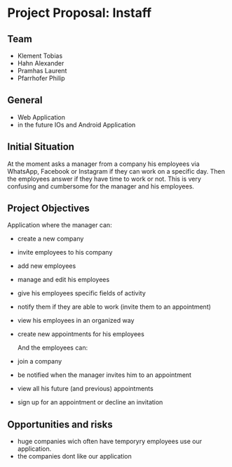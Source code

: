 # Project Proposal: Instaff

## Team

* Klement Tobias
* Hahn Alexander
* Pramhas Laurent
* Pfarrhofer Philip

## General

* Web Application
* in the future IOs and Android Application

## Initial Situation

At the moment asks a manager from a company his employees via WhatsApp, Facebook or Instagram if they can work on a specific day. 
Then the employees answer if they have time to work or not. This is very confusing and cumbersome for the manager and his employees.

## Project Objectives

 Application where the manager can:
* create a new company
* invite employees to his company
* add new employees
* manage and edit his employees
* give his employees specific fields of activity
* notify them if they are able to work (invite them to an appointment)
* view his employees in an organized way
* create new appointments for his employees

  And the employees can:
* join a company
* be notified when the manager invites him to an appointment
* view all his future (and previous) appointments
* sign up for an appointment or decline an invitation

## Opportunities and risks

* huge companies wich often have temporyry employees use our application.
* the companies dont like our application
